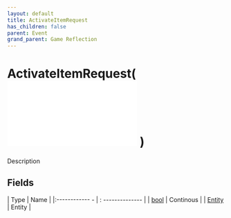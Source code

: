 ```yaml
---
layout: default
title: ActivateItemRequest
has_children: false
parent: Event
grand_parent: Game Reflection
---
```

# ActivateItemRequest( ![ EntityEventBase ](game-reflection/events/entity_event_base.md) )
Description 

## Fields
| Type | Name |
|:------------ - | : -------------- |
| [bool](game-reflection/components/bool.md) | Continous |
| [Entity](game-reflection/classes/entity.md) | Entity |
